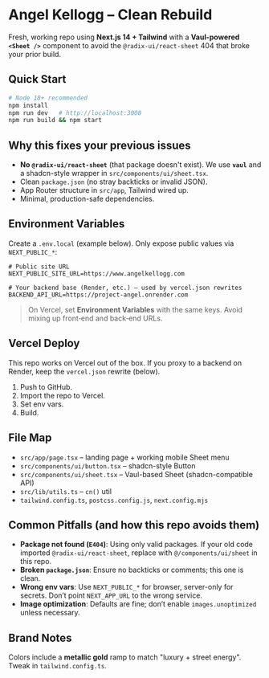 # Angel Kellogg – Clean Rebuild

Fresh, working repo using **Next.js 14 + Tailwind** with a **Vaul-powered `<Sheet />`** component to avoid the `@radix-ui/react-sheet` 404 that broke your prior build.

## Quick Start

```bash
# Node 18+ recommended
npm install
npm run dev   # http://localhost:3000
npm run build && npm start
```

## Why this fixes your previous issues

- **No `@radix-ui/react-sheet`** (that package doesn't exist). We use **`vaul`** and a shadcn-style wrapper in `src/components/ui/sheet.tsx`.
- Clean `package.json` (no stray backticks or invalid JSON).
- App Router structure in `src/app`, Tailwind wired up.
- Minimal, production-safe dependencies.

## Environment Variables

Create a `.env.local` (example below). Only expose public values via `NEXT_PUBLIC_*`:

```
# Public site URL
NEXT_PUBLIC_SITE_URL=https://www.angelkellogg.com

# Your backend base (Render, etc.) — used by vercel.json rewrites
BACKEND_API_URL=https://project-angel.onrender.com
```

> On Vercel, set **Environment Variables** with the same keys. Avoid mixing up front‑end and back‑end URLs.

## Vercel Deploy

This repo works on Vercel out of the box. If you proxy to a backend on Render, keep the `vercel.json` rewrite (below).

1. Push to GitHub.
2. Import the repo to Vercel.
3. Set env vars.
4. Build.

## File Map

- `src/app/page.tsx` – landing page + working mobile Sheet menu
- `src/components/ui/button.tsx` – shadcn-style Button
- `src/components/ui/sheet.tsx` – Vaul-based Sheet (shadcn-compatible API)
- `src/lib/utils.ts` – `cn()` util
- `tailwind.config.ts`, `postcss.config.js`, `next.config.mjs`

## Common Pitfalls (and how this repo avoids them)

- **Package not found (`E404`)**: Using only valid packages. If your old code imported `@radix-ui/react-sheet`, replace with `@/components/ui/sheet` in this repo.
- **Broken `package.json`**: Ensure no backticks or comments; this one is clean.
- **Wrong env vars**: Use `NEXT_PUBLIC_*` for browser, server-only for secrets. Don’t point `NEXT_APP_URL` to the wrong service.
- **Image optimization**: Defaults are fine; don’t enable `images.unoptimized` unless necessary.

## Brand Notes

Colors include a **metallic gold** ramp to match "luxury + street energy". Tweak in `tailwind.config.ts`.
